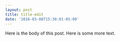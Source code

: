 ```yaml
---
layout: post
title: title-edit
date: '2018-03-08T15:30:01-05:00'
---
```


Here is the body of this post.  Here is some more text.
